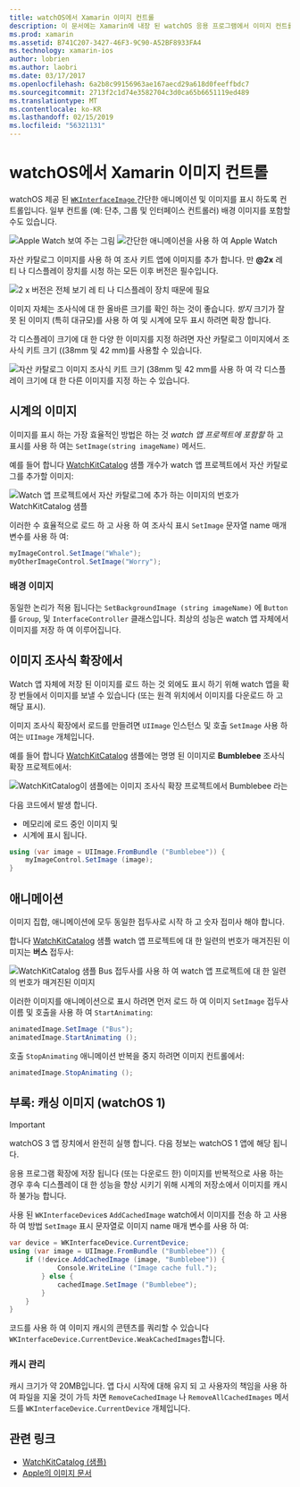 ```yaml
---
title: watchOS에서 Xamarin 이미지 컨트롤
description: 이 문서에는 Xamarin에 내장 된 watchOS 응용 프로그램에서 이미지 컨트롤을 사용 하는 방법을 설명 합니다. WKInterfaceImage 컨트롤 이미지 조사식 확장, 애니메이션 등 추가 SetImage 메서드를 설명 합니다.
ms.prod: xamarin
ms.assetid: B741C207-3427-46F3-9C90-A52BF8933FA4
ms.technology: xamarin-ios
author: lobrien
ms.author: laobri
ms.date: 03/17/2017
ms.openlocfilehash: 6a2b8c99156963ae167aecd29a618d0feeffbdc7
ms.sourcegitcommit: 2713f2c1d74e3582704c3d0ca65b6651119ed489
ms.translationtype: MT
ms.contentlocale: ko-KR
ms.lasthandoff: 02/15/2019
ms.locfileid: "56321131"
---
```

# <a name="watchos-image-controls-in-xamarin"></a>watchOS에서 Xamarin 이미지 컨트롤

watchOS 제공 된 [`WKInterfaceImage` ](xref:WatchKit.WKInterfaceImage) 간단한 애니메이션 및 이미지를 표시 하도록 컨트롤입니다. 일부 컨트롤 (예: 단추, 그룹 및 인터페이스 컨트롤러) 배경 이미지를 포함할 수도 있습니다.

![](image-images/image-walkway.png "Apple Watch 보여 주는 그림") ![](image-images/image-animation.png "간단한 애니메이션을 사용 하 여 Apple Watch")
 <!-- watch image courtesy of http://infinitapps.com/bezel/ -->

자산 카탈로그 이미지를 사용 하 여 조사 키트 앱에 이미지를 추가 합니다.
만 **@2x** 레 티 나 디스플레이 장치를 시청 하는 모든 이후 버전은 필수입니다.

![](image-images/asset-universal-sml.png "2 x 버전은 전체 보기 레 티 나 디스플레이 장치 때문에 필요")

이미지 자체는 조사식에 대 한 올바른 크기를 확인 하는 것이 좋습니다. *방지* 크기가 잘못 된 이미지 (특히 대규모)를 사용 하 여 및 시계에 모두 표시 하려면 확장 합니다.

각 디스플레이 크기에 대 한 다양 한 이미지를 지정 하려면 자산 카탈로그 이미지에서 조사식 키트 크기 ((38mm 및 42 mm)를 사용할 수 있습니다.

![](image-images/asset-watch-sml.png "자산 카탈로그 이미지 조사식 키트 크기 (38mm 및 42 mm를 사용 하 여 각 디스플레이 크기에 대 한 다른 이미지를 지정 하는 수 있습니다.")


## <a name="images-on-the-watch"></a>시계의 이미지

이미지를 표시 하는 가장 효율적인 방법은 하는 것 *watch 앱 프로젝트에 포함할* 하 고 표시를 사용 하 여는 `SetImage(string imageName)` 메서드.

예를 들어 합니다 [WatchKitCatalog](https://developer.xamarin.com/samples/WatchKitCatalog/) 샘플 개수가 watch 앱 프로젝트에서 자산 카탈로그를 추가할 이미지:

![](image-images/asset-whale-sml.png "Watch 앱 프로젝트에서 자산 카탈로그에 추가 하는 이미지의 번호가 WatchKitCatalog 샘플")

이러한 수 효율적으로 로드 하 고 사용 하 여 조사식 표시 `SetImage` 문자열 name 매개 변수를 사용 하 여:

```csharp
myImageControl.SetImage("Whale");
myOtherImageControl.SetImage("Worry");
```

### <a name="background-images"></a>배경 이미지

동일한 논리가 적용 됩니다는 `SetBackgroundImage (string imageName)` 에 `Button`를 `Group`, 및 `InterfaceController` 클래스입니다. 최상의 성능은 watch 앱 자체에서 이미지를 저장 하 여 이루어집니다.


## <a name="images-in-the-watch-extension"></a>이미지 조사식 확장에서

Watch 앱 자체에 저장 된 이미지를 로드 하는 것 외에도 표시 하기 위해 watch 앱을 확장 번들에서 이미지를 보낼 수 있습니다 (또는 원격 위치에서 이미지를 다운로드 하 고 해당 표시).

이미지 조사식 확장에서 로드를 만들려면 `UIImage` 인스턴스 및 호출 `SetImage` 사용 하 여는 `UIImage` 개체입니다.

예를 들어 합니다 [WatchKitCatalog](https://developer.xamarin.com/samples/monotouch/watchOS/WatchKitCatalog/) 샘플에는 명명 된 이미지로 **Bumblebee** 조사식 확장 프로젝트에서:

![](image-images/asset-bumblebee-sml.png "WatchKitCatalog이 샘플에는 이미지 조사식 확장 프로젝트에서 Bumblebee 라는")

다음 코드에서 발생 합니다.

- 메모리에 로드 중인 이미지 및
- 시계에 표시 됩니다.

```csharp
using (var image = UIImage.FromBundle ("Bumblebee")) {
    myImageControl.SetImage (image);
}
```


## <a name="animations"></a>애니메이션

이미지 집합, 애니메이션에 모두 동일한 접두사로 시작 하 고 숫자 접미사 해야 합니다.

합니다 [WatchKitCatalog](https://developer.xamarin.com/samples/monotouch/watchOS/WatchKitCatalog/) 샘플 watch 앱 프로젝트에 대 한 일련의 번호가 매겨진된 이미지는 **버스** 접두사:

![](image-images/asset-bus-animation-sml.png "WatchKitCatalog 샘플 Bus 접두사를 사용 하 여 watch 앱 프로젝트에 대 한 일련의 번호가 매겨진된 이미지")

이러한 이미지를 애니메이션으로 표시 하려면 먼저 로드 하 여 이미지 `SetImage` 접두사 이름 및 호출을 사용 하 여 `StartAnimating`:

```csharp
animatedImage.SetImage ("Bus");
animatedImage.StartAnimating ();
```

호출 `StopAnimating` 애니메이션 반복을 중지 하려면 이미지 컨트롤에서:

```csharp
animatedImage.StopAnimating ();
```


<a name="cache" />

## <a name="appendix-caching-images-watchos-1"></a>부록: 캐싱 이미지 (watchOS 1)

> [!IMPORTANT]
> watchOS 3 앱 장치에서 완전히 실행 합니다. 다음 정보는 watchOS 1 앱에 해당 됩니다.

응용 프로그램 확장에 저장 됩니다 (또는 다운로드 한) 이미지를 반복적으로 사용 하는 경우 후속 디스플레이 대 한 성능을 향상 시키기 위해 시계의 저장소에서 이미지를 캐시 하 불가능 합니다.

사용 된 `WKInterfaceDevice`s `AddCachedImage` watch에서 이미지를 전송 하 고 사용 하 여 방법 `SetImage` 표시 문자열로 이미지 name 매개 변수를 사용 하 여:

```csharp
var device = WKInterfaceDevice.CurrentDevice;
using (var image = UIImage.FromBundle ("Bumblebee")) {
    if (!device.AddCachedImage (image, "Bumblebee")) {
            Console.WriteLine ("Image cache full.");
        } else {
            cachedImage.SetImage ("Bumblebee");
        }
    }
}
```

코드를 사용 하 여 이미지 캐시의 콘텐츠를 쿼리할 수 있습니다 `WKInterfaceDevice.CurrentDevice.WeakCachedImages`합니다.


### <a name="managing-the-cache"></a>캐시 관리

캐시 크기가 약 20MB입니다. 앱 다시 시작에 대해 유지 되 고 사용자의 책임을 사용 하 여 파일을 지울 것이 가득 차면 `RemoveCachedImage` 나 `RemoveAllCachedImages` 메서드를 `WKInterfaceDevice.CurrentDevice` 개체입니다.



## <a name="related-links"></a>관련 링크

- [WatchKitCatalog (샘플)](https://developer.xamarin.com/samples/monotouch/watchOS/WatchKitCatalog/)
- [Apple의 이미지 문서](https://developer.apple.com/library/prerelease/ios/documentation/General/Conceptual/WatchKitProgrammingGuide/Images.html)
